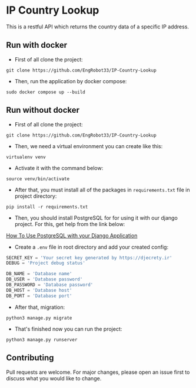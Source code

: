 # IP Country Lookup
This is a restful API which returns the country data of a specific IP address.

## Run with docker

* First of all clone the project:
```
git clone https://github.com/EngRobot33/IP-Country-Lookup
```
* Then, run the application by docker compose:
```
sudo docker compose up --build
```

## Run without docker

* First of all clone the project:
```
git clone https://github.com/EngRobot33/IP-Country-Lookup
```
* Then, we need a virtual environment you can create like this:
```
virtualenv venv
```
* Activate it with the command below:
```
source venv/bin/activate
```
* After that, you must install all of the packages in `requirements.txt` file in project directory:
```
pip install -r requirements.txt
```
* Then, you should install PostgreSQL for for using it with our django project. For this, get help from the link below:

[How To Use PostgreSQL with your Django Application](https://www.digitalocean.com/community/tutorials/how-to-use-postgresql-with-your-django-application-on-ubuntu-20-04)

* Create a `.env` file in root directory and add your created config:
```python
SECRET_KEY = 'Your secret key generated by https://djecrety.ir'
DEBUG = 'Project debug status'

DB_NAME = 'Database name'
DB_USER = 'Database password'
DB_PASSWORD = 'Database password'
DB_HOST = 'Database host'
DB_PORT = 'Database port'
```
* After that, migration:
```
python3 manage.py migrate
```
* That's finished now you can run the project:
```
python3 manage.py runserver
```

## Contributing
Pull requests are welcome. For major changes, please open an issue first to discuss what you would like to change.


